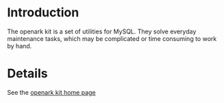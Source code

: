 # Introduction #

The openark kit is a set of utilities for MySQL. They solve everyday maintenance tasks, which may be complicated or time consuming to work by hand.


# Details #

See the [openark kit home page](http://code.openark.org/forge/openark-kit)